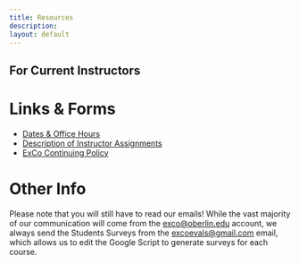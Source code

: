 ```yaml
---
title: Resources
description:
layout: default
---
```

## For Current Instructors

# Links & Forms
- [Dates & Office Hours](https://docs.google.com/document/d/1lF2KPyauS5foFcBywYvnXYjvn7fzQAi16-GbUSkOmeU/edit?usp=sharing)
- [Description of Instructor Assignments](https://docs.google.com/document/d/1l8blZdcvTjnIl22kHta1V-IeSO987e2YNobVuwBTqCo/edit?usp=sharing)
- [ExCo Continuing Policy](https://docs.google.com/document/d/1Q7wX2Tpes3cv_ZTsaEP5G_q00g4X3OnjnvxkjNozLro/edit?usp=sharing)

# Other Info
Please note that you will still have to read our emails! While the vast majority of our communication will come from the exco@oberlin.edu account, we always send the Students Surveys from the excoevals@gmail.com email, which allows us to edit the Google Script to generate surveys for each course.
